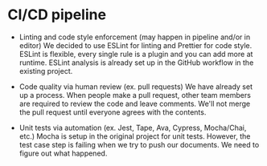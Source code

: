 # CI/CD pipeline
- Linting and code style enforcement (may happen in pipeline and/or in editor)
We decided to use ESLint for linting and Prettier for code style. ESLint is flexible, every single rule is a plugin and you can add more at runtime. 
ESLint analysis is already set up in the GitHub workflow in the existing project.


- Code quality via human review (ex. pull requests)
We have already set up a process. When people make a pull request, other team members are required to review the code and leave comments. We'll not merge the pull request until everyone agrees with the contents.

- Unit tests via automation (ex. Jest, Tape, Ava, Cypress, Mocha/Chai, etc.)
Mocha is setup in the original project for unit tests. However, the test case step is failing when we try to push our documents. We need to figure out what happened.

